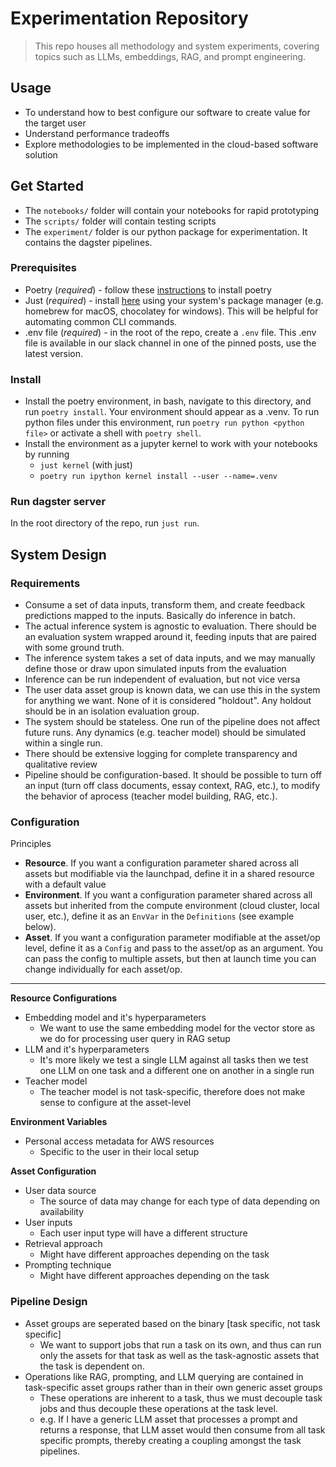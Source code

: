 # Experimentation Repository
> This repo houses all methodology and system experiments, covering topics such as LLMs, embeddings, RAG, and prompt engineering.

## Usage
* To understand how to best configure our software to create value for the target user
* Understand performance tradeoffs
* Explore methodologies to be implemented in the cloud-based software solution

## Get Started
* The `notebooks/` folder will contain your notebooks for rapid prototyping
* The `scripts/` folder will contain testing scripts
* The `experiment/` folder is our python package for experimentation. It contains the dagster pipelines.

### Prerequisites
* Poetry (*required*) - follow these [instructions](https://python-poetry.org/docs/#installing-with-the-official-installer) to install poetry
* Just (*required*) - install [here](https://just.systems/man/en/chapter_4.html) using your system's package manager (e.g. homebrew for macOS, chocolatey for windows). This will be helpful for automating common CLI commands.
* .env file (*required*) - in the root of the repo, create a `.env` file. This .env file is available in our slack channel in one of the pinned posts, use the latest version.


### Install
* Install the poetry environment, in bash, navigate to this directory, and run `poetry install`. Your environment should appear as a .venv. To run python files under this environment, run `poetry run python <python file>` or activate a shell with `poetry shell`.
* Install the environment as a jupyter kernel to work with your notebooks by running
  * `just kernel` (with just)
  * `poetry run ipython kernel install --user --name=.venv`

### Run dagster server
In the root directory of the repo, run `just run`.

## System Design
### Requirements
- Consume a set of data inputs, transform them, and create feedback predictions mapped to the inputs. Basically do inference in batch.
- The actual inference system is agnostic to evaluation. There should be an evaluation system wrapped around it, feeding inputs that are paired with some ground truth.
- The inference system takes a set of data inputs, and we may manually define those or draw upon simulated inputs from the evaluation
- Inference can be run independent of evaluation, but not vice versa
- The user data asset group is known data, we can use this in the system for anything we want. None of it is considered "holdout". Any holdout should be in an isolation evaluation group.
- The system should be stateless. One run of the pipeline does not affect future runs. Any dynamics (e.g. teacher model) should be simulated within a single run.
- There should be extensive logging for complete transparency and qualitative review
- Pipeline should be configuration-based. It should be possible to turn off an input (turn off class documents, essay context, RAG, etc.), to modify the behavior of aprocess (teacher model building, RAG, etc.).

### Configuration
Principles

- **Resource**. If you want a configuration parameter shared across all assets but modifiable via the launchpad, define it in a shared resource with a default value
- **Environment**. If you want a configuration parameter shared across all assets but inherited from the compute environment (cloud cluster, local user, etc.), define it as an `EnvVar` in the `Definitions` (see example below).
- **Asset**. If you want a configuration parameter modifiable at the asset/op level, define it as a `Config` and pass to the asset/op as an argument. You can pass the config to multiple assets, but then at launch time you can change individually for each asset/op.

---

**Resource Configurations**
- Embedding model and it's hyperparameters
  - We want to use the same embedding model for the vector store as we do for processing user query in RAG setup
- LLM and it's hyperparameters
  - It's more likely we test a single LLM against all tasks then we test one LLM on one task and a different one on another in a single run
- Teacher model
  - The teacher model is not task-specific, therefore does not make sense to configure at the asset-level

**Environment Variables**
- Personal access metadata for AWS resources
  - Specific to the user in their local setup

**Asset Configuration**
- User data source
  - The source of data may change for each type of data depending on availability
- User inputs
  - Each user input type will have a different structure
- Retrieval approach
  - Might have different approaches depending on the task
- Prompting technique
  - Might have different approaches depending on the task

### Pipeline Design
- Asset groups are seperated based on the binary [task specific, not task specific]
  - We want to support jobs that run a task on its own, and thus can run only the assets for that task as well as the task-agnostic assets that the task is dependent on.
- Operations like RAG, prompting, and LLM querying are contained in task-specific asset groups rather than in their own generic asset groups
  - These operations are inherent to a task, thus we must decouple task jobs and thus decouple these operations at the task level.
  - e.g. If I have a generic LLM asset that processes a prompt and returns a response, that LLM asset would then consume from all task specific prompts, thereby creating a coupling amongst the task pipelines.